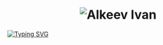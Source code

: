 <h1 align="center">
  <img src="" alt="Alkeev Ivan"/>
</h1>

<a href="https://git.io/typing-svg"><img src="https://readme-typing-svg.herokuapp.com?font=Lexend+Exa&weight=200&size=24&duration=3000&pause=1000&color=EFEFEF&background=1B1B1B00&repeat=false&width=700&height=40&lines=i+am+a+frontend+developer+and+web+designer" alt="Typing SVG" /></a>
